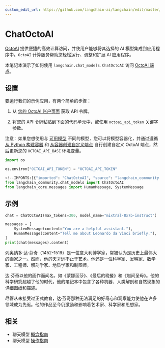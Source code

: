 ```yaml
---
custom_edit_url: https://github.com/langchain-ai/langchain/edit/master/docs/docs/integrations/chat/octoai.ipynb
---
```

# ChatOctoAI

[OctoAI](https://docs.octoai.cloud/docs) 提供便捷的高效计算访问，并使用户能够将其选择的 AI 模型集成到应用程序中。`OctoAI` 计算服务帮助您轻松运行、调整和扩展 AI 应用程序。

本笔记本演示了如何使用 `langchain.chat_models.ChatOctoAI` 访问 [OctoAI 端点](https://octoai.cloud/text)。

## 设置

要运行我们的示例应用，有两个简单的步骤：

1. 从 [您的 OctoAI 账户页面](https://octoai.cloud/settings) 获取 API 令牌。
   
2. 将您的 API 令牌粘贴到下面的代码单元中，或使用 `octoai_api_token` 关键字参数。

注意：如果您想使用与 [可用模型](https://octoai.cloud/text?selectedTags=Chat) 不同的模型，您可以将模型容器化，并通过遵循 [从 Python 构建容器](https://octo.ai/docs/bring-your-own-model/advanced-build-a-container-from-scratch-in-python) 和 [从容器创建自定义端点](https://octo.ai/docs/bring-your-own-model/create-custom-endpoints-from-a-container/create-custom-endpoints-from-a-container) 自行创建自定义 OctoAI 端点，然后更新您的 `OCTOAI_API_BASE` 环境变量。



```python
import os

os.environ["OCTOAI_API_TOKEN"] = "OCTOAI_API_TOKEN"
```


```python
<!--IMPORTS:[{"imported": "ChatOctoAI", "source": "langchain_community.chat_models", "docs": "https://python.langchain.com/api_reference/community/chat_models/langchain_community.chat_models.octoai.ChatOctoAI.html", "title": "ChatOctoAI"}, {"imported": "HumanMessage", "source": "langchain_core.messages", "docs": "https://python.langchain.com/api_reference/core/messages/langchain_core.messages.human.HumanMessage.html", "title": "ChatOctoAI"}, {"imported": "SystemMessage", "source": "langchain_core.messages", "docs": "https://python.langchain.com/api_reference/core/messages/langchain_core.messages.system.SystemMessage.html", "title": "ChatOctoAI"}]-->
from langchain_community.chat_models import ChatOctoAI
from langchain_core.messages import HumanMessage, SystemMessage
```

## 示例


```python
chat = ChatOctoAI(max_tokens=300, model_name="mixtral-8x7b-instruct")
```


```python
messages = [
    SystemMessage(content="You are a helpful assistant."),
    HumanMessage(content="Tell me about Leonardo da Vinci briefly."),
]
print(chat(messages).content)
```

列奥纳多·达·芬奇（1452-1519）是一位意大利博学家，常被认为是历史上最伟大的画家之一。然而，他的天才远不止于艺术。他还是一位科学家、发明家、数学家、工程师、解剖学家、地质学家和制图师。

达·芬奇以他的画作而闻名，如《蒙娜丽莎》、《最后的晚餐》和《岩间圣母》。他的科学研究超越了他的时代，他的笔记本中包含了各种机器、人类解剖和自然现象的详细图纸和描述。

尽管从未接受过正式教育，达·芬奇那种无法满足的好奇心和观察能力使他在许多领域成为先驱。他的作品至今仍激励和影响着艺术家、科学家和思想家。


## 相关

- 聊天模型 [概念指南](/docs/concepts/#chat-models)
- 聊天模型 [操作指南](/docs/how_to/#chat-models)
